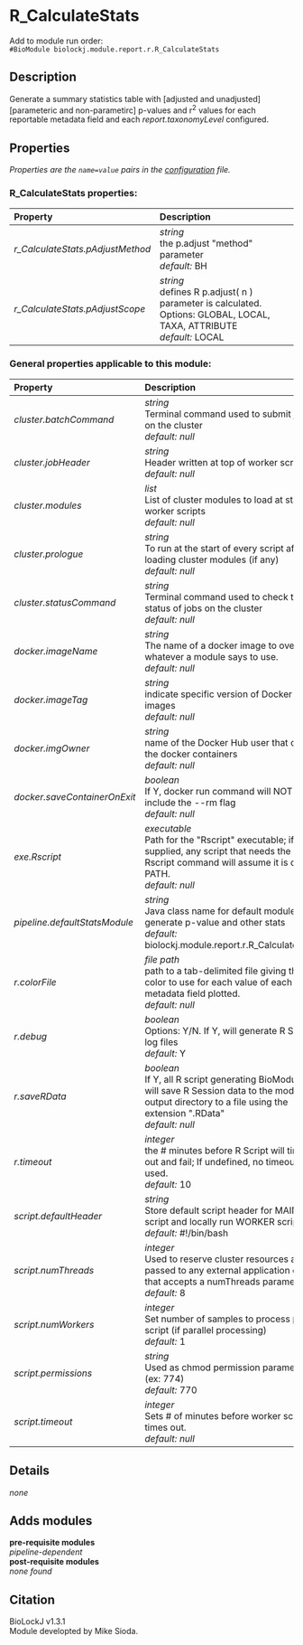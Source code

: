 # R_CalculateStats
Add to module run order:                    
`#BioModule biolockj.module.report.r.R_CalculateStats`

## Description 
Generate a summary statistics table with [adjusted and unadjusted] [parameteric and non-parametirc] p-values and r<sup>2</sup> values for each reportable metadata field and each *report.taxonomyLevel* configured.

## Properties 
*Properties are the `name=value` pairs in the [configuration](../../../Configuration#properties) file.*                   

### R_CalculateStats properties: 
| Property| Description |
| :--- | :--- |
| *r_CalculateStats.pAdjustMethod* | _string_ <br>the p.adjust "method" parameter<br>*default:*  BH |
| *r_CalculateStats.pAdjustScope* | _string_ <br>defines R p.adjust( n ) parameter is calculated. Options:  GLOBAL, LOCAL, TAXA, ATTRIBUTE<br>*default:*  LOCAL |

### General properties applicable to this module: 
| Property| Description |
| :--- | :--- |
| *cluster.batchCommand* | _string_ <br>Terminal command used to submit jobs on the cluster<br>*default:*  *null* |
| *cluster.jobHeader* | _string_ <br>Header written at top of worker scripts<br>*default:*  *null* |
| *cluster.modules* | _list_ <br>List of cluster modules to load at start of worker scripts<br>*default:*  *null* |
| *cluster.prologue* | _string_ <br>To run at the start of every script after loading cluster modules (if any)<br>*default:*  *null* |
| *cluster.statusCommand* | _string_ <br>Terminal command used to check the status of jobs on the cluster<br>*default:*  *null* |
| *docker.imageName* | _string_ <br>The name of a docker image to override whatever a module says to use.<br>*default:*  *null* |
| *docker.imageTag* | _string_ <br>indicate specific version of Docker images<br>*default:*  *null* |
| *docker.imgOwner* | _string_ <br>name of the Docker Hub user that owns the docker containers<br>*default:*  *null* |
| *docker.saveContainerOnExit* | _boolean_ <br>If Y, docker run command will NOT include the --rm flag<br>*default:*  *null* |
| *exe.Rscript* | _executable_ <br>Path for the "Rscript" executable; if not supplied, any script that needs the Rscript command will assume it is on the PATH.<br>*default:*  *null* |
| *pipeline.defaultStatsModule* | _string_ <br>Java class name for default module used generate p-value and other stats<br>*default:*  biolockj.module.report.r.R_CalculateStats |
| *r.colorFile* | _file path_ <br>path to a tab-delimited file giving the color to use for each value of each metadata field plotted.<br>*default:*  *null* |
| *r.debug* | _boolean_ <br>Options: Y/N. If Y, will generate R Script log files<br>*default:*  Y |
| *r.saveRData* | _boolean_ <br>If Y, all R script generating BioModules will save R Session data to the module output directory to a file using the extension ".RData"<br>*default:*  *null* |
| *r.timeout* | _integer_ <br>the # minutes before R Script will time out and fail; If undefined, no timeout is used.<br>*default:*  10 |
| *script.defaultHeader* | _string_ <br>Store default script header for MAIN script and locally run WORKER scripts.<br>*default:*  #!/bin/bash |
| *script.numThreads* | _integer_ <br>Used to reserve cluster resources and passed to any external application call that accepts a numThreads parameter.<br>*default:*  8 |
| *script.numWorkers* | _integer_ <br>Set number of samples to process per script (if parallel processing)<br>*default:*  1 |
| *script.permissions* | _string_ <br>Used as chmod permission parameter (ex: 774)<br>*default:*  770 |
| *script.timeout* | _integer_ <br>Sets # of minutes before worker scripts times out.<br>*default:*  *null* |

## Details 
*none*

## Adds modules 
**pre-requisite modules**                    
*pipeline-dependent*                   
**post-requisite modules**                    
*none found*                   

## Citation 
BioLockJ v1.3.1                   
Module developted by Mike Sioda.

